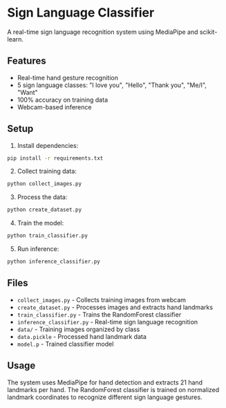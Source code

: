# Sign Language Classifier

A real-time sign language recognition system using MediaPipe and scikit-learn.

## Features

- Real-time hand gesture recognition
- 5 sign language classes: "I love you", "Hello", "Thank you", "Me/I", "Want"
- 100% accuracy on training data
- Webcam-based inference

## Setup

1. Install dependencies:
```bash
pip install -r requirements.txt
```

2. Collect training data:
```bash
python collect_images.py
```

3. Process the data:
```bash
python create_dataset.py
```

4. Train the model:
```bash
python train_classifier.py
```

5. Run inference:
```bash
python inference_classifier.py
```

## Files

- `collect_images.py` - Collects training images from webcam
- `create_dataset.py` - Processes images and extracts hand landmarks
- `train_classifier.py` - Trains the RandomForest classifier
- `inference_classifier.py` - Real-time sign language recognition
- `data/` - Training images organized by class
- `data.pickle` - Processed hand landmark data
- `model.p` - Trained classifier model

## Usage

The system uses MediaPipe for hand detection and extracts 21 hand landmarks per hand. The RandomForest classifier is trained on normalized landmark coordinates to recognize different sign language gestures.
